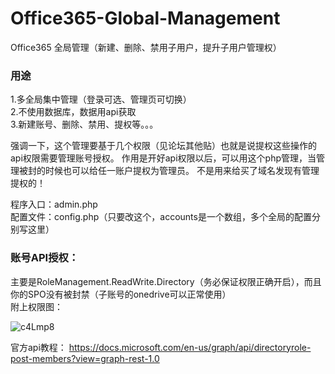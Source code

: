 # Office365-Global-Management
Office365 全局管理（新建、删除、禁用子用户，提升子用户管理权）

### 用途
1.多全局集中管理（登录可选、管理页可切换）  
2.不使用数据库，数据用api获取  
3.新建账号、删除、禁用、提权等。。。

强调一下，这个管理要基于几个权限（见论坛其他贴）也就是说提权这些操作的api权限需要管理账号授权。
作用是开好api权限以后，可以用这个php管理，当管理被封的时候也可以给任一账户提权为管理员。
不是用来给买了域名发现有管理提权的！

程序入口：admin.php  
配置文件：config.php（只要改这个，accounts是一个数组，多个全局的配置分别写这里）  

### 账号API授权：
主要是RoleManagement.ReadWrite.Directory（务必保证权限正确开启），而且你的SPO没有被封禁（子账号的onedrive可以正常使用）  
附上权限图：  

![c4Lmp8](https://user-images.githubusercontent.com/68975045/116994043-d339f080-ad0a-11eb-9821-595d4b2e9c5e.jpg)


官方api教程：
https://docs.microsoft.com/en-us/graph/api/directoryrole-post-members?view=graph-rest-1.0

